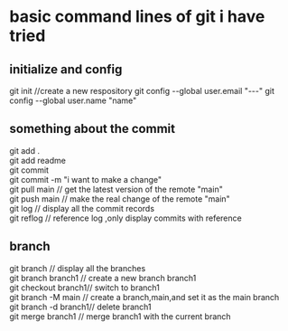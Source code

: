 # basic command lines of git i have tried

## initialize and config

git init //create a new respository
git config --global user.email "---"
git config --global user.name "name"

## something about the commit

git add .  
git add readme  
git commit  
git commit -m "i want to make a change"  
git pull main // get the latest version of the remote "main"  
git push main // make the real change of the remote "main"  
git log       // display all the commit records  
git reflog    // reference log ,only display commits with reference  

## branch

git branch          // display all the branches  
git branch branch1  // create a new branch branch1  
git checkout branch1// switch to branch1  
git branch -M main  // create a branch,main,and set it as the main branch  
git branch -d branch1// delete branch1  
git merge branch1    // merge branch1 with the current branch  
